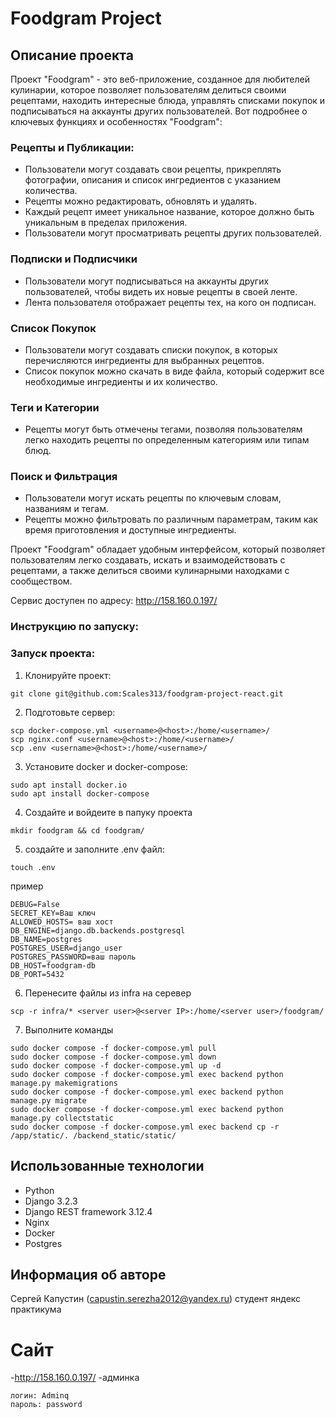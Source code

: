 # Foodgram Project 
 
## Описание проекта
 
Проект "Foodgram" - это веб-приложение, созданное для любителей кулинарии, которое позволяет пользователям делиться своими рецептами, находить интересные блюда, управлять списками покупок и подписываться на аккаунты других пользователей. Вот подробнее о ключевых функциях и особенностях "Foodgram":

### Рецепты и Публикации:
 
- Пользователи могут создавать свои рецепты, прикреплять фотографии, описания и список ингредиентов с указанием количества.
- Рецепты можно редактировать, обновлять и удалять.
- Каждый рецепт имеет уникальное название, которое должно быть уникальным в пределах приложения.
- Пользователи могут просматривать рецепты других пользователей.

### Подписки и Подписчики
- Пользователи могут подписываться на аккаунты других пользователей, чтобы видеть их новые рецепты в своей ленте.
- Лента пользователя отображает рецепты тех, на кого он подписан.

### Список Покупок
- Пользователи могут создавать списки покупок, в которых перечисляются ингредиенты для выбранных рецептов.
- Список покупок можно скачать в виде файла, который содержит все необходимые ингредиенты и их количество.
### Теги и Категории
- Рецепты могут быть отмечены тегами, позволяя пользователям легко находить рецепты по определенным категориям или типам блюд.
### Поиск и Фильтрация
- Пользователи могут искать рецепты по ключевым словам, названиям и тегам.
- Рецепты можно фильтровать по различным параметрам, таким как время приготовления и доступные ингредиенты.

Проект "Foodgram" обладает удобным интерфейсом, который позволяет пользователям легко создавать, искать и взаимодействовать с рецептами, а также делиться своими кулинарными находками с сообществом.

Сервис доступен по адресу: http://158.160.0.197/ 

 
### Инструкцию по запуску: 
### Запуск проекта:
1. Клонируйте проект:
```
git clone git@github.com:Scales313/foodgram-project-react.git
```
2. Подготовьте сервер:
```
scp docker-compose.yml <username>@<host>:/home/<username>/
scp nginx.conf <username>@<host>:/home/<username>/
scp .env <username>@<host>:/home/<username>/
```
3. Установите docker и docker-compose:
```
sudo apt install docker.io 
sudo apt install docker-compose
```
4. Создайте и войдеите в папуку проекта

```text
mkdir foodgram && cd foodgram/
```

5. создайте и заполните .env файл:

```text
touch .env
```

пример
```text
DEBUG=False
SECRET_KEY=Ваш ключ
ALLOWED_HOSTS= ваш хост
DB_ENGINE=django.db.backends.postgresql
DB_NAME=postgres
POSTGRES_USER=django_user
POSTGRES_PASSWORD=ваш пароль
DB_HOST=foodgram-db
DB_PORT=5432
```
6. Перенесите файлы из infra на серевер

```text
scp -r infra/* <server user>@<server IP>:/home/<server user>/foodgram/
```
7. Выполните команды 
```text
sudo docker compose -f docker-compose.yml pull
sudo docker compose -f docker-compose.yml down
sudo docker compose -f docker-compose.yml up -d
sudo docker compose -f docker-compose.yml exec backend python manage.py makemigrations
sudo docker compose -f docker-compose.yml exec backend python manage.py migrate
sudo docker compose -f docker-compose.yml exec backend python manage.py collectstatic
sudo docker compose -f docker-compose.yml exec backend cp -r /app/static/. /backend_static/static/
```

## Использованные технологии
 
- Python 
- Django 3.2.3 
- Django REST framework 3.12.4 
- Nginx 
- Docker 
- Postgres 
 
## Информация об авторе 
Сергей Капустин (capustin.serezha2012@yandex.ru) 
студент яндекс практикума 
 
# Сайт 
-http://158.160.0.197/ 
-админка 
``` 
логин: Adminq 
пароль: password 
``` 
